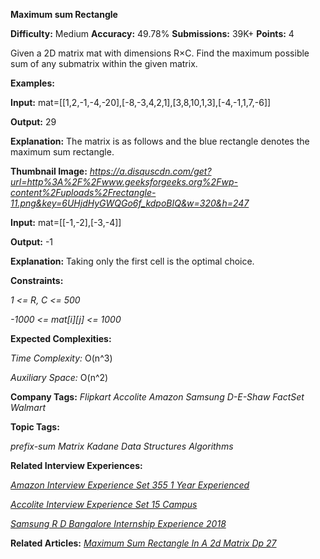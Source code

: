**Maximum sum Rectangle**

**Difficulty:** Medium  **Accuracy:** 49.78%    **Submissions:** 39K+   **Points:** 4

Given a 2D matrix mat with dimensions R×C. Find the maximum possible sum of any submatrix within the given matrix.

**Examples:**

**Input:** mat=[[1,2,-1,-4,-20],[-8,-3,4,2,1],[3,8,10,1,3],[-4,-1,1,7,-6]]

**Output:** 29

**Explanation:** The matrix is as follows and the blue rectangle denotes the maximum sum rectangle.

**Thumbnail Image:** *https://a.disquscdn.com/get?url=http%3A%2F%2Fwww.geeksforgeeks.org%2Fwp-content%2Fuploads%2Frectangle-11.png&key=6UHjdHyGWQGo6f_kdpoBIQ&w=320&h=247*

**Input:** mat=[[-1,-2],[-3,-4]]

**Output:** -1

**Explanation:** Taking only the first cell is the optimal choice. 

**Constraints:**

*1 <= R, C <= 500*

*-1000 <= mat[i][j] <= 1000*

**Expected Complexities:**

*Time Complexity:* O(n^3)

*Auxiliary Space:* O(n^2)

**Company Tags:**
*Flipkart    Accolite    Amazon  Samsung D-E-Shaw    FactSet Walmart*

**Topic Tags:**

*prefix-sum  Matrix  Kadane  Data Structures Algorithms*

**Related Interview Experiences:**

[*Amazon Interview Experience Set 355 1 Year Experienced*](https://www.geeksforgeeks.org/amazon-interview-experience-set-355-1-year-experienced/)

[*Accolite Interview Experience Set 15 Campus*](https://www.geeksforgeeks.org/accolite-interview-experience-set-15-campus/)

[*Samsung R D Bangalore Internship Experience 2018*](https://www.geeksforgeeks.org/samsung-r-d-bangalore-internship-experience-2018/)

**Related Articles:**
[*Maximum Sum Rectangle In A 2d Matrix Dp 27*](https://www.geeksforgeeks.org/maximum-sum-rectangle-in-a-2d-matrix-dp-27/)
